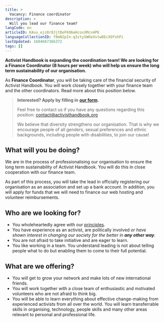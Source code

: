 ```yaml
---
title: >
  Vacancy: Finance coordinator
description: >
  Will you lead our finance team?
langCode: en
articleID: KAuu_ejz8r8JjtDeFKO6eHcosXMcn4PK
languageCollectionID: f8mN2pIn-q3ztySWOeXstwDEcXOfxhPi
lastUpdated: 1604667366372
tags: []
---
```


**Activist Handbook is expanding the coordination team! We are looking for a Finance Coordinator (8 hours per week) who will help us ensure the long term sustainability of our organisation.**

As **Finance Coordinator**, you will be taking care of the financial security of Activist Handbook. You will work closely together with your finance team and the other coordinators. Read more about this position below.

> **Interested? Apply by filling in** [**our form**](https://docs.google.com/forms/d/e/1FAIpQLSc6BUIpvW-0dBthpOIaQAkgallz-UTovZ9YJ1HjIoge6iOGKQ/viewform?usp=sf_link)**.**
> 
> Feel free to contact us if you have any questions regarding this position: [contact@activisthandbook.org](mailto:contact@activisthandbook.org)
> 
> We believe that diversity strengthens our organisation. That is why we encourage people of all genders, sexual preferences and ethnic backgrounds, including people with disabilities, to join our cause!

## **What will you be doing?**

We are in the process of professionalising our organisation to ensure the long term sustainability of Activist Handbook. You will do this in close cooperation with our finance team.

As part of this process, you will take the lead in officially registering our organisation as an association and set up a bank account. In addition, you will apply for funds that we will need to finance our web hosting and volunteer reimbursements.

## **Who are we looking for?**

-   You wholeheartedly agree with our [principles](/about/principles).
-   You have experience as an activist, are politically involved _or have shown interest in changing our society for the better in **any other way**._
-   You are not afraid to take initiative and are eager to learn.
-   You like working in a team. You understand leading is not about telling people what to do but enabling them to come to their full potential.

## **What are we offering?**

-   You will get to grow your network and make lots of new international friends.
-   You will work together with a close team of enthusiastic and motivated volunteers who are not afraid to think big.
-   You will be able to learn everything about effective change-making from experienced activists from all over the world. You will learn transferrable skills in organising, technology, people skills and many other areas relevant to personal and professional life.
